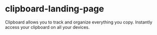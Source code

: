 # clipboard-landing-page
Clipboard allows you to track and organize everything you copy. Instantly access your clipboard on all your devices.
